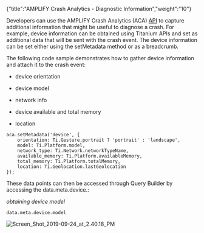 {"title":"AMPLIFY Crash Analytics - Diagnostic Information","weight":"10"}

Developers can use the AMPLIFY Crash Analytics (ACA) [API](https://docs.appcelerator.com/platform/latest/#!/api/Modules.ACA) to capture additional information that might be useful to diagnose a crash. For example, device information can be obtained using Titanium APIs and set as additional data that will be sent with the crash event. The device information can be set either using the setMetadata method or as a breadcrumb.

The following code sample demonstrates how to gather device information and attach it to the crash event:

* device orientation

* device model

* network info

* device available and total memory

* location

```
aca.setMetadata('device', {
    orientation: Ti.Gesture.portrait ? 'portrait' : 'landscape',
    model: Ti.Platform.model,
    network_type: Ti.Network.networkTypeName,
    available_memory: Ti.Platform.availableMemory,
    total_memory: Ti.Platform.totalMemory,
    location: Ti.Geolocation.lastGeolocation
});
```

These data points can then be accessed through Query Builder by accessing the data.meta.device.<property>:

*obtaining device model*

```
data.meta.device.model
```

![Screen_Shot_2019-09-24_at_2.40.18_PM](/Images/appc/download/attachments/60148830/Screen_Shot_2019-09-24_at_2.40.18_PM.png)
